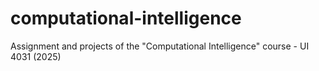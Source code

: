 # computational-intelligence
Assignment and projects of the "Computational Intelligence" course - UI 4031 (2025)
